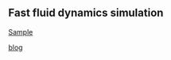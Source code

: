## Fast fluid dynamics simulation

[Sample](https://waynechoidev.github.io/stable-fluids/)

[blog](https://waynechoi.dev/post/fast-fluid-dynamics-simulation/)
